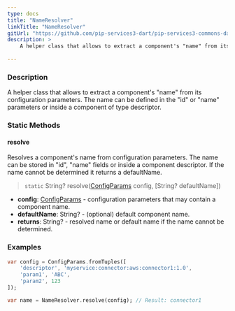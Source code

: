 ```yaml
---
type: docs
title: "NameResolver"
linkTitle: "NameResolver"
gitUrl: "https://github.com/pip-services3-dart/pip-services3-commons-dart"
description: > 
    A helper class that allows to extract a component's "name" from its configuration parameters.
    
---
```

### Description
A helper class that allows to extract a component's "name" from its configuration parameters.
The name can be defined in the "id" or "name" parameters or inside a component of type descriptor.

### Static Methods

#### resolve
Resolves a component's name from configuration parameters.
The name can be stored in "id", "name" fields or inside a component descriptor.
If the name cannot be determined it returns a defaultName.

> `static` String? resolve([ConfigParams](../config_params) config, [String? defaultName])

- **config**: [ConfigParams](../config_params) - configuration parameters that may contain a component name.
- **defaultName**: String? - (optional) default component name.
- **returns**: String? - resolved name or default name if the name cannot be determined.

### Examples

```dart
var config = ConfigParams.fromTuples([
    'descriptor', 'myservice:connector:aws:connector1:1.0',
    'param1', 'ABC',
    'param2', 123
]);

var name = NameResolver.resolve(config); // Result: connector1
```
